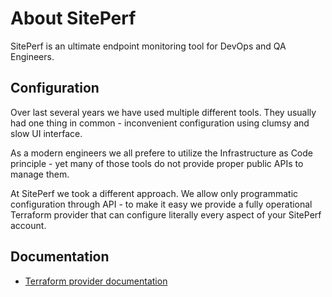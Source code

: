 # About SitePerf
SitePerf is an ultimate endpoint monitoring tool for DevOps and QA Engineers. 


## Configuration
Over last several years we have used multiple different tools. They usually had one thing in common - inconvenient configuration using clumsy and slow UI interface. 

As a modern engineers we all prefere to utilize the Infrastructure as Code principle - yet many of those tools do not provide proper public APIs to manage them. 

At SitePerf we took a different approach. We allow only programmatic configuration through API - to make it easy we provide a fully operational Terraform provider that can configure literally every aspect of your SitePerf account.

## Documentation

* [Terraform provider documentation](https://kscloud.github.io/siteperf-docs/terraform-provider.html)